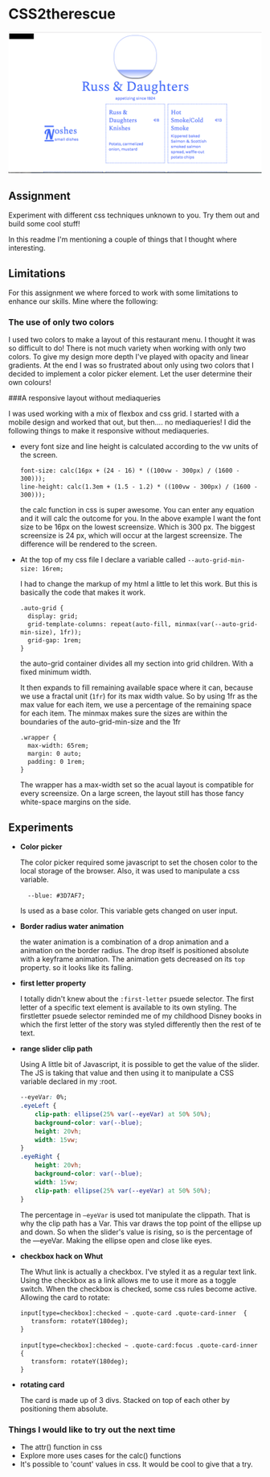 # CSS2therescue

![screen1](/assets/screen1.png)

## Assignment

Experiment with different css techniques unknown to you. Try them out and build some cool stuff!

In this readme I'm mentioning a couple of things that I thought where interesting.

## Limitations

For this assignment we where forced to work with some limitations to enhance our skills. Mine where the following:

### The use of only two colors

I used two colors to make a layout of this restaurant menu. I thought it was so difficult to do! There is not much variety when working with only two colors. To give my design more depth I've played with opacity and linear gradients. At the end I was so frustrated about only using two colors that I decided to implement a color picker element. Let the user determine their own colours!

###A responsive layout without mediaqueries

I was used working with a mix of flexbox and css grid. I started with a mobile design and worked that out, but then…. no mediaqueries! I did the following things to make it responsive without mediaqueries.

- every font size and line height is calculated according to the vw units of the screen.

  ```
  font-size: calc(16px + (24 - 16) * ((100vw - 300px) / (1600 - 300)));
  line-height: calc(1.3em + (1.5 - 1.2) * ((100vw - 300px) / (1600 - 300)));
  ```

  the calc function in css is super awesome. You can enter any equation and it will calc the outcome for you. In the above example I want the font size to be 16px on the lowest screensize. Which is 300 px. The biggest screensize is 24 px, which will occur at the largest screensize. The difference will be rendered to the screen.

- At the top of my css file I declare a variable called `--auto-grid-min-size: 16rem;`

  I had to change the markup of my html a little to let this work. But this is basically the code that makes it work.

  ```
  .auto-grid {
    display: grid;
    grid-template-columns: repeat(auto-fill, minmax(var(--auto-grid-min-size), 1fr));
    grid-gap: 1rem;
  }
  ```

  the auto-grid container divides all my section into grid children. With a fixed minimum width.

  It then expands to fill remaining available space where it can, because we use a fractal unit (`1fr`) for its max width value. So by using 1fr as the max value for each item, we use a percentage of the remaining space for each item. The minmax makes sure the sizes are within the boundaries of the auto-grid-min-size and the 1fr

  ```
  .wrapper {
    max-width: 65rem;
    margin: 0 auto;
    padding: 0 1rem;
  }
  ```

  The wrapper has a max-width set so the acual layout is compatible for every screensize. On a large screen, the layout still has those fancy white-space margins on the side.

## Experiments

- **Color picker**

  The color picker required some javascript to set the chosen color to the local storage of the browser. Also, it was used to manipulate a css variable.

  `  --blue: #3D7AF7;`

  Is used as a base color. This variable gets changed on user input.

- **Border radius water animation**

  the water animation is a combination of a drop animation and a animation on the border radius. The drop itself is positioned absolute with a keyframe animation. The animation gets decreased on its `top` property. so it looks like its falling.

- **first letter property**

  I totally didn't knew about the `:first-letter` psuede selector. The first letter of a specific text element is available to its own styling. The firstletter psuede selector reminded me of my childhood Disney books in which the first letter of the story was styled differently then the rest of te text.

- **range slider clip path**

  Using A little bit of Javascript, it is possible to get the value of the slider. The JS is taking that value and then using it to manipulate a CSS variable declared in my :root.

  ```css
  --eyeVar: 0%;
  .eyeLeft {
      clip-path: ellipse(25% var(--eyeVar) at 50% 50%);
      background-color: var(--blue);
      height: 20vh;
      width: 15vw;
  }
  .eyeRight {
      height: 20vh;
      background-color: var(--blue);
      width: 15vw;
      clip-path: ellipse(25% var(--eyeVar) at 50% 50%);
  }
  ```

  The percentage in `—eyeVar` is used tot manipulate the clippath. That is why the clip path has a Var. This var draws the top point of the ellipse up and down. So when the slider's value is rising, so is the percentage of the —eyeVar. Making the ellipse open and close like eyes.

- **checkbox hack on Whut**

  The Whut link is actually a checkbox.  I've styled it as a regular text link. Using the checkbox as a link allows me to use it more as a toggle switch. When the checkbox is checked, some css rules become active. Allowing the card to rotate:

  ```
  input[type=checkbox]:checked ~ .quote-card .quote-card-inner  {
     transform: rotateY(180deg);
  }

  input[type=checkbox]:checked ~ .quote-card:focus .quote-card-inner  {
     transform: rotateY(180deg);
  }
  ```

- **rotating card**

  The card is made up of 3 divs. Stacked on top of each other by positioning them absolute.



### Things I would like to try out the next time

- The attr() function in css
- Explore more uses cases for the calc() functions
- It's possible to 'count' values in css. It would be cool to give that a try.